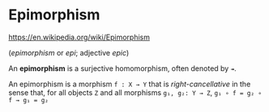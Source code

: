 # Epimorphism

https://en.wikipedia.org/wiki/Epimorphism

(*epimorphism* or *epi*; adjective *epic*)

An **epimorphism** is a surjective homomorphism, often denoted by `↠`.

An epimorphism is a morphism `f : X → Y` 
that is *right-cancellative* 
in the sense that, for all objects `Z` 
and all morphisms `g₁, g₂: Y → Z`, 
`g₁ ∘ f = g₂ ∘ f → g₁ = g₂`

